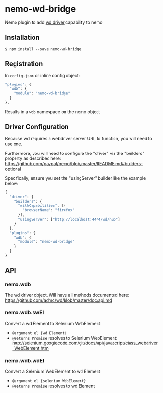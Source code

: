 # nemo-wd-bridge

Nemo plugin to add [wd driver](https://github.com/admc/wd) capability to nemo

## Installation

`$ npm install --save nemo-wd-bridge`

## Registration

In `config.json` or inline config object:

```js
"plugins": {
  "wdb": {
    "module": "nemo-wd-bridge"
  }
},
```

Results in a `wdb` namespace on the nemo object

## Driver Configuration

Because wd requires a webdriver server URL to function, you will need to use one.

Furthermore, you will need to configure the "driver" via the "builders" property as described here:
https://github.com/paypal/nemo/blob/master/README.md#builders-optional

Specifically, ensure you set the "usingServer" builder like the example below:

```js
{
  "driver": {
    "builders": {
      "withCapabilities": [{
        "browserName": "firefox"
      }],
      "usingServer": ["http://localhost:4444/wd/hub"]
    }
  },
  "plugins": {
    "wdb": {
      "module": "nemo-wd-bridge"
    }
  }
}
```

## API

### nemo.wdb

The wd driver object. Will have all methods documented here: https://github.com/admc/wd/blob/master/doc/api.md

### nemo.wdb.swEl

Convert a wd Element to Selenium WebElement

* `@argument el {wd Element}`
* `@returns Promise` resolves to Selenium WebElement: http://selenium.googlecode.com/git/docs/api/javascript/class_webdriver_WebElement.html

### nemo.wdb.wdEl

Convert a Selenium WebElement to wd Element

* `@argument el {selenium WebElement}`
* `@returns Promise` resolves to wd Element



